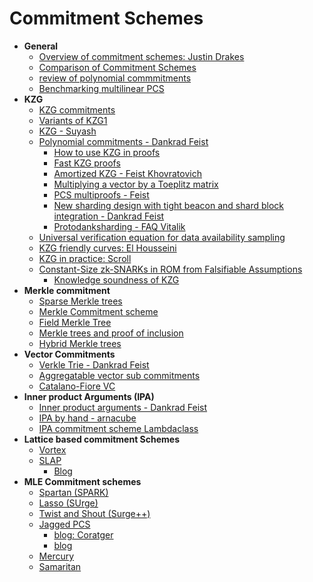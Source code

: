 # Commitment Schemes

- **General**
  - [Overview of commitment schemes: Justin Drakes](https://youtu.be/bz16BURH_u8)
  - [Comparison of Commitment Schemes](https://hackernoon.com/kzg10-ipa-fri-and-darks-analysis-of-polynomial-commitment-schemes)
  - [review of polynomial commmitments](https://research.polytope.technology/polynomial-commitments)
  - [Benchmarking multilinear PCS](https://www.hungrycats.studio/posts/benching-pcs/)
- **KZG**
  - [KZG commitments](https://alinush.github.io/kzg)
  - [Variants of KZG1](https://blog.zksecurity.xyz/posts/kzg-1)
  - [KZG - Suyash](https://hackmd.io/@suyash67/BydEa7DaK)
  - [Polynomial commitments - Dankrad Feist](https://dankradfeist.de/ethereum/2020/06/16/kate-polynomial-commitments.html)
    - [How to use KZG in proofs](https://notes.ethereum.org/@dankrad/kzg_commitments_in_proofs#)
    - [Fast KZG proofs](https://alinush.github.io/2021/06/17/Feist-Khovratovich-technique-for-computing-KZG-proofs-fast.html)
    - [Amortized KZG - Feist Khovratovich](https://eprint.iacr.org/2023/033.pdf)
    - [Multiplying a vector by a Toeplitz matrix](https://alinush.github.io/2020/03/19/multiplying-a-vector-by-a-toeplitz-matrix.html)
    - [PCS multiproofs - Feist](https://dankradfeist.de/ethereum/2021/06/18/pcs-multiproofs.html)
    - [New sharding design with tight beacon and shard block integration - Dankrad Feist](https://notes.ethereum.org/@dankrad/new_sharding#)
    - [Protodanksharding - FAQ Vitalik](https://notes.ethereum.org/@vbuterin/proto_danksharding_faq#What-is-Danksharding)
  - [Universal verification equation for data availability sampling](https://ethresear.ch/t/a-universal-verification-equation-for-data-availability-sampling/13240)
  - [KZG friendly curves: El Housseini](https://ethresear.ch/t/yet-another-curve-but-the-curve-for-your-kzg/12861)
  - [KZG in practice: Scroll](https://scroll.io/blog/kzg#heading-0)
  - [Constant-Size zk-SNARKs in ROM from Falsifiable Assumptions](https://eprint.iacr.org/2024/173)
    - [Knowledge soundness of KZG](https://twitter.com/rel_zeta_tech/status/1754844721212522793?s=61&t=fp9M5oimOITfDrZMsTnKNw)
- **Merkle commitment** 
  - [Sparse Merkle trees](https://docs.iden3.io/publications/pdfs/Merkle-Tree.pdf)
  - [Merkle Commitment scheme](https://courses.cs.ut.ee/MTAT.07.003/2019_fall/uploads/Main/0701-merkle-trees.pdf)
  - [Field Merkle Tree](https://hackmd.io/@0xKanekiKen/H1ww-qWKa)
  - [Merkle trees and proof of inclusion](https://www.derpturkey.com/merkle-tree-construction-and-proof-of-inclusion/)
  - [Hybrid Merkle trees](https://np.engineering/posts/hybrid-merkle-trees/)
- **Vector Commitments**
  - [Verkle Trie - Dankrad Feist](https://dankradfeist.de/ethereum/2021/06/18/verkle-trie-for-eth1.html)
  - [Aggregatable vector sub commitments](https://alinush.github.io/2020/05/06/aggregatable-subvector-commitments-for-stateless-cryptocurrencies.html#aggregating-proofs-into-subvector-profs)
  - [Catalano-Fiore VC](https://alinush.github.io/2020/11/24/Catalano-Fiore-Vector-Commitments.html)
- **Inner product Arguments (IPA)** 
  - [Inner product arguments - Dankrad Feist](https://dankradfeist.de/ethereum/2021/07/27/inner-product-arguments.html)
  - [IPA by hand - arnacube](https://arnaucube.com/blog/ipa.html)
  - [IPA commitment scheme Lambdaclass](https://blog.lambdaclass.com/ipa-and-a-polynomial-commitment-scheme/)
- **Lattice based commitment Schemes**
  - [Vortex](https://eprint.iacr.org/2022/1633)
  - [SLAP](https://eprint.iacr.org/2023/1469)
    - [Blog](https://gfenzi.io/lattices/slap/)
- **MLE Commitment schemes**
  - [Spartan (SPARK)](https://eprint.iacr.org/2019/550)
  - [Lasso (SUrge)](https://eprint.iacr.org/2023/1216)
  - [Twist and Shout (Surge++)](https://eprint.iacr.org/2025/105)
  - [Jagged PCS](https://eprint.iacr.org/2025/917)
    - [blog: Coratger](https://hackmd.io/@tcoratger/SJs7y7sbel)
    - [blog](https://blog.lambdaclass.com/our-succinct-explanation-of-jagged-polynomial-commitments)
  - [Mercury](https://eprint.iacr.org/2025/385)
  - [Samaritan](https://eprint.iacr.org/2025/419)